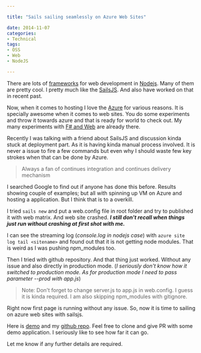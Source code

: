 ```yaml
---

title: "Sails sailing seamlessly on Azure Web Sites"

date: 2014-11-07 
categories:
- Technical
tags:
- OSS
- Web
- NodeJS

---
```


There are lots of [frameworks](http://nodeframework.com/) for web development in [Nodejs](http://nodejs.org/). Many of them are pretty cool. I pretty much like the [SailsJS](http://sailsjs.org/#/). And also have worked on that in recent past. 

Now, when it comes to hosting I love the [Azure](http://azure.microsoft.com/en-us/) for various reasons. It is specially awesome when it comes to web sites. You do some experiments and throw it towards azure and that is ready for world to check out. My many experiments with [F# and Web](/category/functional-web/) are already there. 

 

Recently I was talking with a friend about SailsJS and discussion kinda stuck at deployment part. As it is having kinda manual process involved. It is never a issue to fire a few commands but even why I should waste few key strokes when that can be done by Azure.

> Always a fan of continues integration and continues delivery mechanism 

I searched Google to find out if anyone has done this before. Results showing couple of examples; but all with spinning up VM on Azure and hosting a application. But I think that is to a overkill. 

I tried `sails new` and put a web.config file in root folder and try to published it with web matrix. And web site crashed. ***I still don't recall when things just run without crashing at first shot with me.***

I can see the streaming log (*console.log in nodejs case*) with `azure site log tail <sitename>` and found out that it is not getting node modules. That is weird as I was pushing npm_modules too. 

Then I tried with github repository. And that thing just worked. Without any issue and also directly in production mode. (*I seriously don't know how it switched to production mode. As for production mode I need to pass parameter --prod with app.js*)

> Note: Don't forget to change server.js to app.js in web.config. I guess it is kinda required. I am also skipping npm_modules with gitignore.

Right now first page is running without any issue. So, now it is time to sailing on azure web sites with sailsjs. 

Here is [demo](http://sailslift.azurewebsites.net/) and my [github repo](https://github.com/kunjee17/sailslift). Feel free to clone and give PR with some demo application. I seriously like to see how far it can go.

Let me know if any further details are required.
